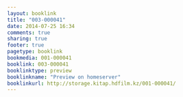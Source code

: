 ```yaml
---
layout: booklink
title: "003-000041"
date: 2014-07-25 16:34
comments: true
sharing: true
footer: true
pagetype: booklink 
bookmedia: 001-000041
booklink: 003-000041
booklinktype: preview
booklinkname: "Preview on homeserver"
booklinkurl: http://storage.kitap.hdfilm.kz/001-000041/
---
```

